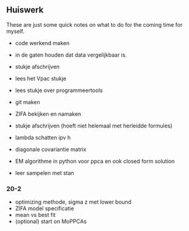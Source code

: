 ## Huiswerk
These are just some quick notes on what to do for the coming time for 
myself.

- code werkend maken
- in de gaten houden dat data vergelijkbaar is.

- stukje afschrijven
- lees het Vpac stukje
- lees stukje over programmeertools


- git maken
- ZIFA bekijken en namaken
- stukje afschrijven (hoeft niet helemaal met herleidde formules)

- lambda schatten ipv h
- diagonale covariantie matrix

- EM algorithme in python voor ppca en ook closed form solution
- leer sampelen met stan

### 20-2
- optimizing methode, sigma z met lower bound
- ZIFA model specificatie
- mean vs best fit
- (optional) start on MoPPCAs
